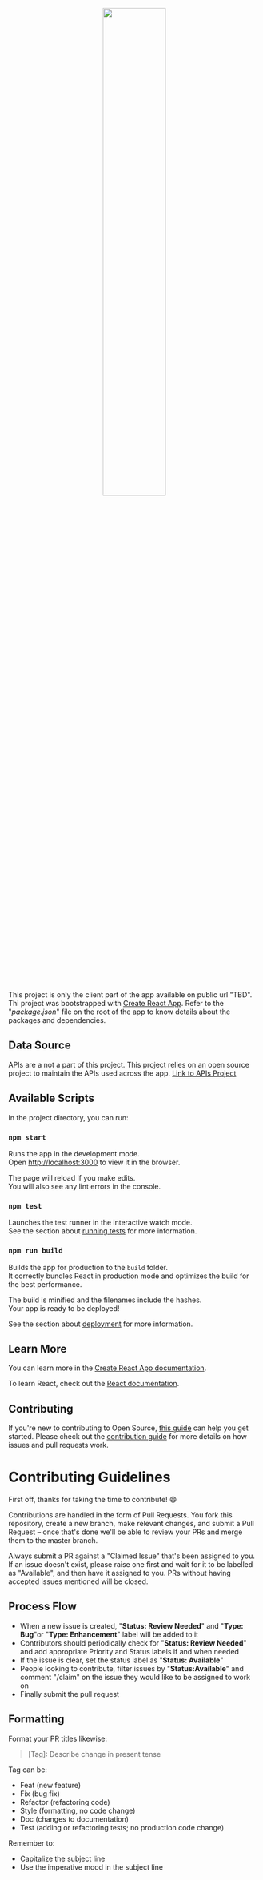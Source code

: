 <p align="center">
<img src="https://user-images.githubusercontent.com/28031165/170801827-6eb07b5e-87ad-445f-a72e-e5ef52560427.png" width="50%">
</p>

This project is only the client part of the app available on public url "TBD". Thi project was bootstrapped with [Create React App](https://github.com/facebook/create-react-app).
Refer to the "_package.json_" file on the root of the app to know details about the packages and dependencies.

## Data Source

APIs are a not a part of this project. This project relies on an open source project to maintain the APIs used across the app.
[Link to APIs Project](https://github.com/disease-sh/API)

## Available Scripts

In the project directory, you can run:

### `npm start`

Runs the app in the development mode.<br />
Open [http://localhost:3000](http://localhost:3000) to view it in the browser.

The page will reload if you make edits.<br />
You will also see any lint errors in the console.

### `npm test`

Launches the test runner in the interactive watch mode.<br />
See the section about [running tests](https://facebook.github.io/create-react-app/docs/running-tests) for more information.

### `npm run build`

Builds the app for production to the `build` folder.<br />
It correctly bundles React in production mode and optimizes the build for the best performance.

The build is minified and the filenames include the hashes.<br />
Your app is ready to be deployed!

See the section about [deployment](https://facebook.github.io/create-react-app/docs/deployment) for more information.

## Learn More

You can learn more in the [Create React App documentation](https://facebook.github.io/create-react-app/docs/getting-started).

To learn React, check out the [React documentation](https://reactjs.org/).

## Contributing

If you're new to contributing to Open Source, [this guide](https://guides.github.com/activities/contributing-to-open-source/) can help you get started. Please check out the [contribution guide](https://github.com/covid19india/covid19india-react/blob/master/CONTRIBUTING.md) for more details on how issues and pull requests work.

# Contributing Guidelines

First off, thanks for taking the time to contribute! 😄

Contributions are handled in the form of Pull Requests. You fork this repository, create a new branch, make relevant changes, and submit a Pull Request – once that's done we'll be able to review your PRs and merge them to the master branch.

Always submit a PR against a "Claimed Issue" that's been assigned to you. If an issue doesn't exist, please raise one first and wait for it to be labelled as "Available", and then have it assigned to you. PRs without having accepted issues mentioned will be closed.

## Process Flow

- When a new issue is created, "**Status: Review Needed**" and "**Type: Bug**"or "**Type: Enhancement**" label will be added to it
- Contributors should periodically check for "**Status: Review Needed**" and add appropriate Priority and Status labels if and when needed
- If the issue is clear, set the status label as "**Status: Available**"
- People looking to contribute, filter issues by "**Status:Available**" and comment "/claim" on the issue they would like to be assigned to work on
- Finally submit the pull request

## Formatting

Format your PR titles likewise:

> [Tag]: Describe change in present tense

Tag can be:

- Feat (new feature)
- Fix (bug fix)
- Refactor (refactoring code)
- Style (formatting, no code change)
- Doc (changes to documentation)
- Test (adding or refactoring tests; no production code change)

Remember to:

- Capitalize the subject line
- Use the imperative mood in the subject line
